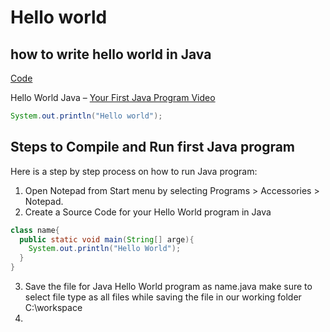 # Hello world
## how to write hello world in Java

[Code](https://github.com/mAdithya1/Hello_java/blob/main/Hello.java)

Hello World Java – [Your First Java Program Video](https://www.youtube.com/watch?v=BIUr6UNROgU)

```java
System.out.println("Hello world");
```

## Steps to Compile and Run first Java program
Here is a step by step process on how to run Java program:

1. Open Notepad from Start menu by selecting Programs > Accessories > Notepad.
2. Create a Source Code for your Hello World program in Java
```java
class name{
  public static void main(String[] arge){
    System.out.println("Hello World");
  }
}
```
3. Save the file for Java Hello World program as name.java make sure to select file type as all files while saving the file in our working folder C:\workspace
4. 
